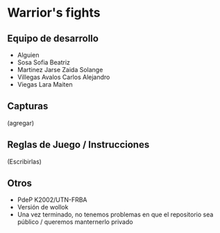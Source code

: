 # Warrior's fights

## Equipo de desarrollo

- Alguien
- Sosa Sofia Beatriz
- Martinez Jarse Zaida Solange
- Villegas Avalos Carlos Alejandro
- Viegas Lara Maiten

## Capturas

(agregar)

## Reglas de Juego / Instrucciones

(Escribirlas)


## Otros

- PdeP K2002/UTN-FRBA
- Versión de wollok
- Una vez terminado, no tenemos problemas en que el repositorio sea público / queremos manternerlo privado
